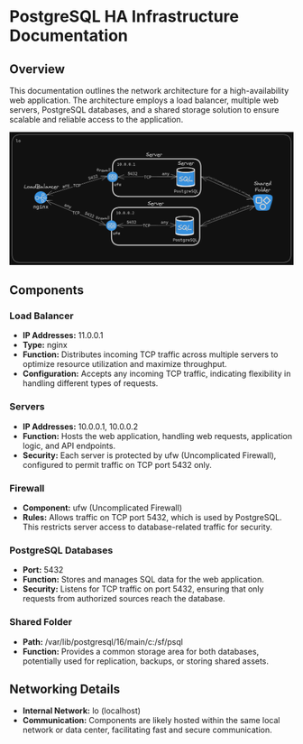 # PostgreSQL HA Infrastructure Documentation

## Overview

This documentation outlines the network architecture for a high-availability web application. The architecture employs a load balancer, multiple web servers, PostgreSQL databases, and a shared storage solution to ensure scalable and reliable access to the application.

![diagram-architecture](./assets/architecture.png)

## Components

### Load Balancer
- **IP Addresses:** 11.0.0.1
- **Type:** nginx
- **Function:** Distributes incoming TCP traffic across multiple servers to optimize resource utilization and maximize throughput.
- **Configuration:** Accepts any incoming TCP traffic, indicating flexibility in handling different types of requests.

### Servers
- **IP Addresses:** 10.0.0.1, 10.0.0.2
- **Function:** Hosts the web application, handling web requests, application logic, and API endpoints.
- **Security:** Each server is protected by ufw (Uncomplicated Firewall), configured to permit traffic on TCP port 5432 only.

### Firewall
- **Component:** ufw (Uncomplicated Firewall)
- **Rules:** Allows traffic on TCP port 5432, which is used by PostgreSQL. This restricts server access to database-related traffic for security.

### PostgreSQL Databases
- **Port:** 5432
- **Function:** Stores and manages SQL data for the web application.
- **Security:** Listens for TCP traffic on port 5432, ensuring that only requests from authorized sources reach the database.

### Shared Folder
- **Path:** /var/lib/postgresql/16/main/c:/sf/psql
- **Function:** Provides a common storage area for both databases, potentially used for replication, backups, or storing shared assets.

## Networking Details
- **Internal Network:** lo (localhost)
- **Communication:** Components are likely hosted within the same local network or data center, facilitating fast and secure communication.

